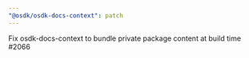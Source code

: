 ```yaml
---
"@osdk/osdk-docs-context": patch
---
```


Fix osdk-docs-context to bundle private package content at build time #2066
